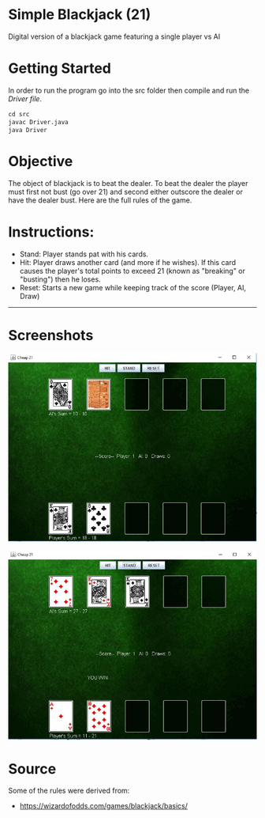# Simple Blackjack (21)
Digital version of a blackjack game featuring a single player vs AI

# Getting Started
In order to run the program go into the src folder then compile and run the *Driver file*.
``` shell
cd src
javac Driver.java
java Driver
```

# Objective
The object of blackjack is to beat the dealer. To beat the dealer the player must first not bust (go over 21) and second either outscore the dealer or have the dealer bust. Here are the full rules of the game.


# Instructions:
* Stand: Player stands pat with his cards.
* Hit: Player draws another card (and more if he wishes). If this card causes the player's total points to exceed 21 (known as "breaking" or "busting") then he loses.
* Reset: Starts a new game while keeping track of the score (Player, AI, Draw)

-------------

# Screenshots
![Start screen](./pic00.JPG "Start Screen")

![Gameplay](./pic01.JPG "Gameplay")

# Source
Some of the rules were derived from:
* https://wizardofodds.com/games/blackjack/basics/